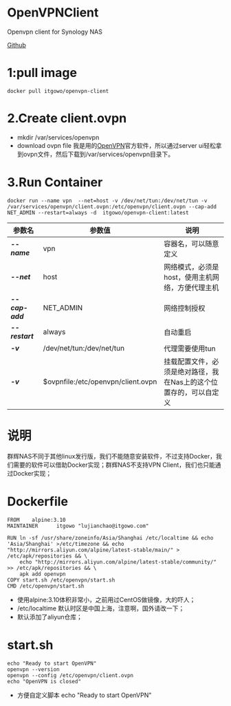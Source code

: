# OpenVPNClient
Openvpn client for Synology NAS

[Github](https://github.com/itgowo)
# 1:pull image
```
docker pull itgowo/openvpn-client
```
# 2.Create client.ovpn
* mkdir /var/services/openvpn
* download ovpn file
我是用的[OpenVPN](https://openvpn.net/)官方软件，所以通过server ui轻松拿到ovpn文件，然后下载到/var/services/openvpn目录下。

# 3.Run Container
```
docker run --name vpn  --net=host -v /dev/net/tun:/dev/net/tun -v /var/services/openvpn/client.ovpn:/etc/openvpn/client.ovpn --cap-add NET_ADMIN --restart=always -d  itgowo/openvpn-client:latest
```
|参数名|参数值|说明|
|---|---|---|
|***--name***|vpn|容器名，可以随意定义|
|***--net***|host|网络模式，必须是host，使用主机网络，方便代理主机|
|***--cap-add***|NET_ADMIN|网络控制授权|
|***--restart***|always|自动重启|
|***-v***|/dev/net/tun:/dev/net/tun|代理需要使用tun|
|***-v***|$ovpnfile:/etc/openvpn/client.ovpn|挂载配置文件，必须是绝对路径，我在Nas上的这个位置存的，可以自定义|

# 说明
群辉NAS不同于其他linux发行版，我们不能随意安装软件，不过支持Docker，我们需要的软件可以借助Docker实现；群辉NAS不支持VPN Client，我们也只能通过Docker实现；

# Dockerfile
```
FROM    alpine:3.10
MAINTAINER      itgowo "lujianchao@itgowo.com"

RUN ln -sf /usr/share/zoneinfo/Asia/Shanghai /etc/localtime && echo 'Asia/Shanghai' >/etc/timezone && echo "http://mirrors.aliyun.com/alpine/latest-stable/main/" > /etc/apk/repositories && \
    echo "http://mirrors.aliyun.com/alpine/latest-stable/community/" >> /etc/apk/repositories && \
    apk add openvpn
COPY start.sh /etc/openvpn/start.sh
CMD /etc/openvpn/start.sh
```
* 使用alpine:3.10体积非常小，之前用过CentOS做镜像，大的吓人；
* /etc/localtime 默认时区是中国上海，注意啊，国外请改一下；
* 默认添加了aliyun仓库；

# start.sh
```
echo "Ready to start OpenVPN"
openvpn --version
openvpn --config /etc/openvpn/client.ovpn
echo "OpenVPN is closed"
```
* 方便自定义脚本
echo "Ready to start OpenVPN"

